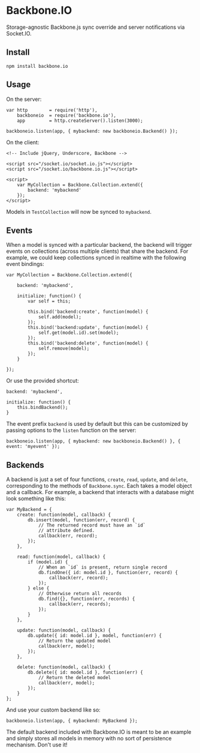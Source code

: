 Backbone.IO
===========

Storage-agnostic Backbone.js sync override and server notifications via Socket.IO.

Install
-------

    npm install backbone.io
    
Usage
-----

On the server:

    var http        = require('http'),
        backboneio  = require('backbone.io'),
        app         = http.createServer().listen(3000);

    backboneio.listen(app, { mybackend: new backboneio.Backend() });

On the client:

    <!-- Include jQuery, Underscore, Backbone -->
    
    <script src="/socket.io/socket.io.js"></script>
    <script src="/socket.io/backbone.io.js"></script>
    
    <script>
        var MyCollection = Backbone.Collection.extend({
            backend: 'mybackend'
        });
    </script>
    
Models in `TestCollection` will now be synced to `mybackend`.

Events
------

When a model is synced with a particular backend, the backend will trigger events
on collections (across multiple clients) that share the backend.  For example, we
could keep collections synced in realtime with the following event bindings:

    var MyCollection = Backbone.Collection.extend({
        
        backend: 'mybackend',
        
        initialize: function() {
            var self = this;
        
            this.bind('backend:create', function(model) {
                self.add(model);
            });
            this.bind('backend:update', function(model) {
                self.get(model.id).set(model);
            });
            this.bind('backend:delete', function(model) {
                self.remove(model);
            });
        }
        
    });
    
Or use the provided shortcut:
    
    backend: 'mybackend',
    
    initialize: function() {
        this.bindBackend();
    }
    
The event prefix `backend` is used by default but this can be customized by passing
options to the `listen` function on the server:

    backboneio.listen(app, { mybackend: new backboneio.Backend() }, { event: 'myevent' });

Backends
--------

A backend is just a set of four functions, `create`, `read`, `update`, and `delete`,
corresponding to the methods of `Backbone.sync`.  Each takes a model object and a callback.
For example, a backend that interacts with a database might look something like this:

    var MyBackend = {
        create: function(model, callback) {
            db.insert(model, function(err, record) {
                // The returned record must have an `id`
                // attribute defined.
                callback(err, record);
            });
        },
        
        read: function(model, callback) {
            if (model.id) {
                // When an `id` is present, return single record
                db.findOne({ id: model.id }, function(err, record) {
                    callback(err, record);
                });
            } else {
                // Otherwise return all records
                db.find({}, function(err, records) {
                    callback(err, records);
                });
            }
        },
        
        update: function(model, callback) {
            db.update({ id: model.id }, model, function(err) {
                // Return the updated model
                callback(err, model);
            });
        },
        
        delete: function(model, callback) {
            db.delete({ id: model.id }, function(err) {
                // Return the deleted model
                callback(err, model);
            });
        }
    };
    
And use your custom backend like so:

    backboneio.listen(app, { mybackend: MyBackend });
    
The default backend included with Backbone.IO is meant to be an example and
simply stores all models in memory with no sort of persistence mechanism.
Don't use it!